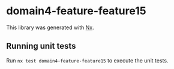 # domain4-feature-feature15

This library was generated with [Nx](https://nx.dev).

## Running unit tests

Run `nx test domain4-feature-feature15` to execute the unit tests.
